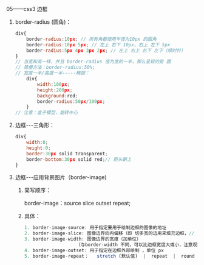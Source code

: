05——css3 边框

1. border-radius (圆角)：

   ```javascript
   div{
       border-radius:10px; // 所有角都使用半径为10px 的圆角
       border-radius:10px 5px; // 左上 右下 10px，右上 左下 5px
       border-radius:5px 4px 3px 2px; // 左上 右上 右下 左下（顺时针）
   }
   // 当宽和高一样，并且 border-radius 值为宽的一半，那么呈现的是 圆
   // 简便方法：border-radius:50%;
   // 宽度一半/高度一半-----椭圆：
       div{
           width:100px;
           height:200px;
           background:red;
           border-radius:50px/100px;
       }
   // 注意：盒子模型，旋转中心
   ```

2. 边框---三角形：

   ```javascript
   div{
       width:0;
       height:0;
       border:30px solid transparent;
       border-bottom:30px solid red;// 箭头朝上
   }
   ```

3. 边框---应用背景图片（border-image)

   1. 简写顺序：

      border-image：source slice outset repeat;

   2. 具体：

      ```javascript
      1. border-image-source: 用于指定要用于绘制边框的图像的地址
      2. border-image-slice: 图像边界向内偏移（即 切多宽的边用来填充边框，// 不可以加单位）
      3. border-image-width: 图像边界的宽度（加单位）
      					 （与border-width 不同，可以比边框宽度大或小，注意观察盒子内文字的位置）
      4. border-image-outset: 用于指定在边框外部绘制 ，单位 px
      5. border-image-repeat：	stretch	(默认值)  |  repeat  |  round
      ```
